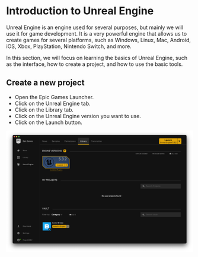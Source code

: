 # Introduction to Unreal Engine

Unreal Engine is an engine used for several purposes, but mainly we will use it for game development. It is a very powerful engine that allows us to create games for several platforms, such as Windows, Linux, Mac, Android, iOS, Xbox, PlayStation, Nintendo Switch, and more.

In this section, we will focus on learning the basics of Unreal Engine, such as the interface, how to create a project, and how to use the basic tools.

## Create a new project

* Open the Epic Games Launcher.
* Click on the Unreal Engine tab.
* Click on the Library tab.
* Click on the Unreal Engine version you want to use.
* Click on the Launch button.

![Epic Games Launcher](screenshots/EpicGamesLauncher.png)
